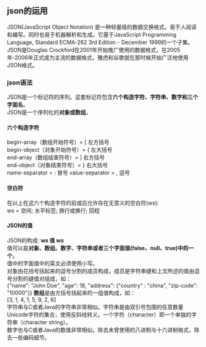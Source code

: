 ## json的运用
JSON(JavaScript Object Notation) 是一种轻量级的数据交换格式。易于人阅读和编写。同时也易于机器解析和生成。它基于JavaScript Programming Language, Standard ECMA-262 3rd Edition - December 1999的一个子集。    
JSON是Douglas Crockford在2001年开始推广使用的数据格式，在2005年-2006年正式成为主流的数据格式，雅虎和谷歌就在那时候开始广泛地使用JSON格式。    
### json语法
JSON是一个标记符的序列。这套标记符包含**六个构造字符、字符串、数字和三个字面名**。    
JSON是一个序列化的**对象或数组**。     
#### 六个构造字符
begin-array（数组开始符号）= [ 左方括号    
begin-object（对象开始符号）= { 左大括号    
end-array（数组结束符号）= ] 右方括号   
end-object（对象结束符号）= } 右大括号   
name-separator =  : 冒号
value-separator = , 逗号
#### 空白符
在以上在这六个构造字符的前或后允许存在无意义的空白符(ws):   
ws = 空间; 水平标签; 换行或换行; 回程    
#### JSON的值
JSON的构成: **ws 值 ws**    
值可以是**对象、数组、数字、字符串或者三个字面值(false、null、true)中的一个**。   
值中的字面值中的英文必须使用小写。     
对象由花括号括起来的逗号分割的成员构成，成员是字符串键和上文所述的值由逗号分割的键值对组成，如：   
{"name": "John Doe", "age": 18, "address": {"country" : "china", "zip-code": "10000"}}
**数组**是由方括号括起来的一组值构成，如：    
[3, 1, 4, 1, 5, 9, 2, 6]    
字符串与C或者Java的字符串非常相似。字符串是由双引号包围的任意数量Unicode字符的集合，使用反斜线转义。一个字符（character）即一个单独的字符串（character string）。     
数字也与C或者Java的数值非常相似。除去未曾使用的八进制与十六进制格式。除去一些编码细节。     